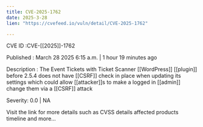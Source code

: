 ```yaml
---
title: CVE-2025-1762
date: 2025-3-28
lien: "https://cvefeed.io/vuln/detail/CVE-2025-1762"

---
```


CVE ID :CVE-[[2025]]-1762

Published :  March 28
2025
6:15 a.m. | 1 hour
19 minutes ago

Description : The Event Tickets with Ticket Scanner  [[WordPress]] [[plugin]] before 2.5.4 does not have [[CSRF]] check in place when updating its settings
which could allow [[attacker]]s to make a logged in [[admin]] change them via a [[CSRF]] attack

Severity: 0.0 | NA

Visit the link for more details
such as CVSS details
affected products
timeline
and more...
